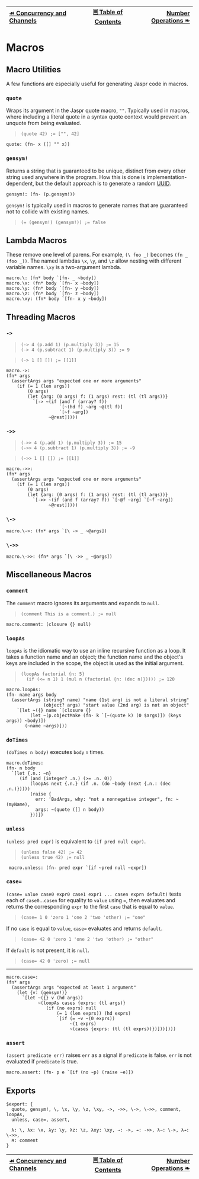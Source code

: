 [☙ Concurrency and Channels][prev] | [🗏 Table of Contents][toc] | [Number Operations ❧][next]
:---|:---:|---:

# Macros

## Macro Utilities

A few functions are especially useful for generating Jaspr code in macros.

### `quote`

Wraps its argument in the Jaspr quote macro, `""`. Typically used in macros, where including a literal quote in a syntax quote context would prevent an unquote from being evaluated.

>     (quote 42) ;= ["", 42]

    quote: (fn- x ([] "" x))

### `gensym!`

Returns a string that is guaranteed to be unique, distinct from every other string used anywhere in the program. How this is done is implementation-dependent, but the default approach is to generate a random [UUID][uuid].

    gensym!: (fn- (p.gensym!))

`gensym!` is typically used in macros to generate names that are guaranteed not to collide with existing names.

>     (= (gensym!) (gensym!)) ;= false

[uuid]: https://en.wikipedia.org/wiki/Universally_unique_identifier

## Lambda Macros

These remove one level of parens. For example, `(\ foo _)` becomes `(fn _ (foo _))`. The named lambdas `\x`, `\y`, and `\z` allow nesting with different variable names. `\xy` is a two-argument lambda.

    macro.\: (fn* body `[fn- _ ~body])
    macro.\x: (fn* body `[fn- x ~body])
    macro.\y: (fn* body `[fn- y ~body])
    macro.\z: (fn* body `[fn- z ~body])
    macro.\xy: (fn* body `[fn- x y ~body])

## Threading Macros

### `->`

>     (-> 4 (p.add 1) (p.multiply 3)) ;= 15
>     (-> 4 (p.subtract 1) (p.multiply 3)) ;= 9

>     (-> 1 [] []) ;= [[1]]

    macro.->:
    (fn* args
      (assertArgs args "expected one or more arguments"
        (if (= 1 (len args))
            (0 args)
            (let {arg: (0 args) f: (1 args) rest: (tl (tl args))}
              `[-> ~(if (and f (array? f))
                        `[~(hd f) ~arg ~@(tl f)]
                        `[~f ~arg])
                    ~@rest]))))

### `->>`

>     (->> 4 (p.add 1) (p.multiply 3)) ;= 15
>     (->> 4 (p.subtract 1) (p.multiply 3)) ;= -9

>     (->> 1 [] []) ;= [[1]]

    macro.->>:
    (fn* args
      (assertArgs args "expected one or more arguments"
        (if (= 1 (len args))
            (0 args)
            (let {arg: (0 args) f: (1 args) rest: (tl (tl args))}
              `[->> ~(if (and f (array? f)) `[~@f ~arg] `[~f ~arg])
                    ~@rest]))))

### `\->`

    macro.\->: (fn* args `[\ -> _ ~@args])

### `\->>`

    macro.\->>: (fn* args `[\ ->> _ ~@args])

## Miscellaneous Macros

### `comment`

The `comment` macro ignores its arguments and expands to `null`.

>     (comment This is a comment.) ;= null

    macro.comment: (closure {} null)

### `loopAs`

`loopAs` is the idiomatic way to use an inline recursive function as a loop. It takes a function name and an object; the function name and the object's keys are included in the scope, the object is used as the initial argument.

>     (loopAs factorial {n: 5}
>       (if (<= n 1) 1 (mul n (factorial {n: (dec n)})))) ;= 120

    macro.loopAs:
    (fn- name args body
      (assertArgs (string? name) "name (1st arg) is not a literal string"
                  (object? args) "start value (2nd arg) is not an object"
        `[let ~({} name `[closure {}
             (let ~(p.objectMake (fn- k `[~(quote k) (0 $args)]) (keys args)) ~body)])
           (~name ~args)]))

### `doTimes`

`(doTimes n body)` executes `body` `n` times.

    macro.doTimes:
    (fn- n body
      `[let {.n.: ~n}
         (if (and (integer? .n.) (>= .n. 0))
             (loopAs next {.n.} (if .n. (do ~body (next {.n.: (dec .n.)}))))
             (raise {
               err: 'BadArgs, why: "not a nonnegative integer", fn: ~(myName),
               args: ~(quote ([] n body))
             }))])

### `unless`

`(unless pred expr)` is equivalent to `(if pred null expr)`.

>     (unless false 42) ;= 42
>     (unless true 42) ;= null

     macro.unless: (fn- pred expr `[if ~pred null ~expr])

### `case=`

`(case= value case0 expr0 case1 expr1 ... casen exprn default)` tests each of `case0`...`casen` for equality to `value` using `=`, then evaluates and returns the corresponding `expr` to the first `case` that is equal to `value`.

>     (case= 1 0 'zero 1 'one 2 'two 'other) ;= "one"

If no `case` is equal to `value`, `case=` evaluates and returns `default`.

>     (case= 42 0 'zero 1 'one 2 'two 'other) ;= "other"

If `default` is not present, it is `null`.

>     (case= 42 0 'zero) ;= null

---

    macro.case=:
    (fn* args
      (assertArgs args "expected at least 1 argument"
        (let {v: (gensym!)}
          `[let ~({} v (hd args))
                ~(loopAs cases {exprs: (tl args)}
                   (if (no exprs) null
                       (= 1 (len exprs)) (hd exprs)
                       `[if (= ~v ~(0 exprs))
                            ~(1 exprs)
                            ~(cases {exprs: (tl (tl exprs))})]))])))

### `assert`

`(assert predicate err)` raises `err` as a signal if `predicate` is false. `err` is not evaluated if `predicate` is true.

    macro.assert: (fn- p e `[if (no ~p) (raise ~e)])

## Exports

    $export: {
      quote, gensym!, \, \x, \y, \z, \xy, ->, ->>, \->, \->>, comment, loopAs,
      unless, case=, assert,

      λ: \, λx: \x, λy: \y, λz: \z, λxy: \xy, →: ->, ↠: ->>, λ→: \->, λ↠: \->>,
      ⍝: comment
    }

[☙ Concurrency and Channels][prev] | [🗏 Table of Contents][toc] | [Number Operations ❧][next]
:---|:---:|---:

[toc]: jaspr.jaspr.md
[prev]: concurrency.jaspr.md
[next]: numbers.jaspr.md
